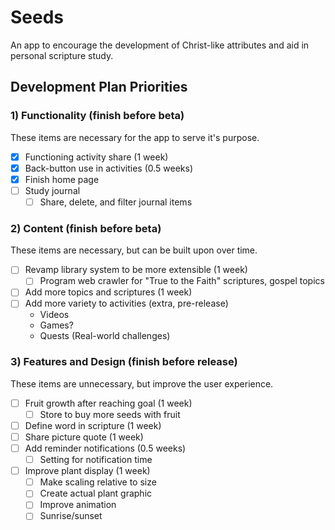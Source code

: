 # Seeds

An app to encourage the development of Christ-like attributes and aid in personal scripture study.

## Development Plan Priorities

### 1) Functionality (finish before beta)
These items are necessary for the app to serve it's purpose.
- [x] Functioning activity share (1 week)
- [x] Back-button use in activities (0.5 weeks)
- [x] Finish home page
- [ ] Study journal
  - [ ] Share, delete, and filter journal items

### 2) Content (finish before beta)
These items are necessary, but can be built upon over time.
- [ ] Revamp library system to be more extensible (1 week)
  - [ ] Program web crawler for "True to the Faith" scriptures, gospel topics
- [ ] Add more topics and scriptures (1 week)
- [ ] Add more variety to activities (extra, pre-release)
  - Videos
  - Games?
  - Quests (Real-world challenges)

### 3) Features and Design (finish before release)
These items are unnecessary, but improve the user experience.
- [ ] Fruit growth after reaching goal (1 week)
  - [ ] Store to buy more seeds with fruit
- [ ] Define word in scripture (1 week)
- [ ] Share picture quote (1 week)
- [ ] Add reminder notifications (0.5 weeks)
  - [ ] Setting for notification time
- [ ] Improve plant display (1 week)
  - [ ] Make scaling relative to size
  - [ ] Create actual plant graphic
  - [ ] Improve animation
  - [ ] Sunrise/sunset
